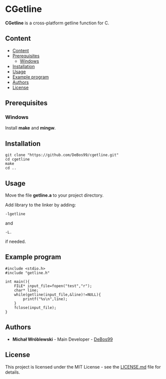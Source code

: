 # CGetline

**CGetline** is a cross-platform getline function for C.

## Content

- [Content](#content)
- [Prerequisites](#prerequisites)
  - [Windows](#windows)
- [Installation](#installation)
- [Usage](#usage)
- [Example program](#example-program)
- [Authors](#authors)
- [License](#license)

## Prerequisites

### Windows

Install **make** and **mingw**.

## Installation

```
git clone "https://github.com/DeBos99/cgetline.git"
cd cgetline
make
cd ..
```

## Usage

Move the file **getline.a** to your project directory.

Add library to the linker by adding:

`-lgetline`

and

`-L.`

if needed.

## Example program

```
#include <stdio.h>
#include "getline.h"

int main(){
	FILE* input_file=fopen("test","r");
	char* line;
	while(getline(input_file,&line)!=NULL){
		printf("%s\n",line);
	}
	fclose(input_file);
}
```

## Authors

* **Michał Wróblewski** - Main Developer - [DeBos99](https://github.com/DeBos99)

## License

This project is licensed under the MIT License - see the [LICENSE.md](LICENSE.md) file for details.
